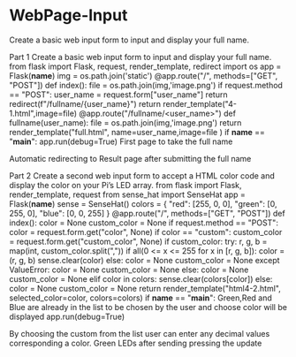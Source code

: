 # WebPage-Input
Create a basic web input form to input and display your full name.


 Part 1
 Create a basic web input form to input and display your full name.
from flask import Flask, request, render_template, redirect import os
app = Flask(__name__)
img = os.path.join('static')
@app.route("/", methods=["GET", "POST"]) def index():
file = os.path.join(img,'image.png') if request.method == "POST":
        user_name = request.form["user_name"]
return redirect(f"/fullname/{user_name}") return render_template("4-1.html",image=file)
@app.route("/fullname/<user_name>") def fullname(user_name):
file = os.path.join(img,'image.png')
return render_template("full.html", name=user_name,image=file )
if __name__ == "__main__": app.run(debug=True)
 First page to take the full name

  Automatic redirecting to Result page after submitting the full name
 
 Part 2
 Create a second web input form to accept a HTML color code and display the color on your Pi’s LED array.
from flask import Flask, render_template, request from sense_hat import SenseHat
app = Flask(__name__)
sense = SenseHat()
colors = {
    "red": [255, 0, 0],
    "green": [0, 255, 0],
    "blue": [0, 0, 255]
}
@app.route("/", methods=["GET", "POST"]) def index():
color = None
custom_color = None
if request.method == "POST":
color = request.form.get("color", None) if color == "custom":
custom_color = request.form.get("custom_color", None) if custom_color:
try:
r, g, b = map(int, custom_color.split(",")) if all(0 <= x <= 255 for x in [r, g, b]):
                        color = (r, g, b)
sense.clear(color) else:
color = None
custom_color = None except ValueError:
color = None
custom_color = None else:
color = None
custom_color = None elif color in colors:
sense.clear(colors[color]) else:
color = None
custom_color = None
return render_template("html4-2.html", selected_color=color, colors=colors)
 if __name__ == "__main__":
Green,Red and Blue are already in the list to be chosen by the user and choose color will be displayed
 app.run(debug=True)

  By choosing the custom from the list user can enter any decimal values corresponding a color.
 Green LEDs after sending pressing the update
